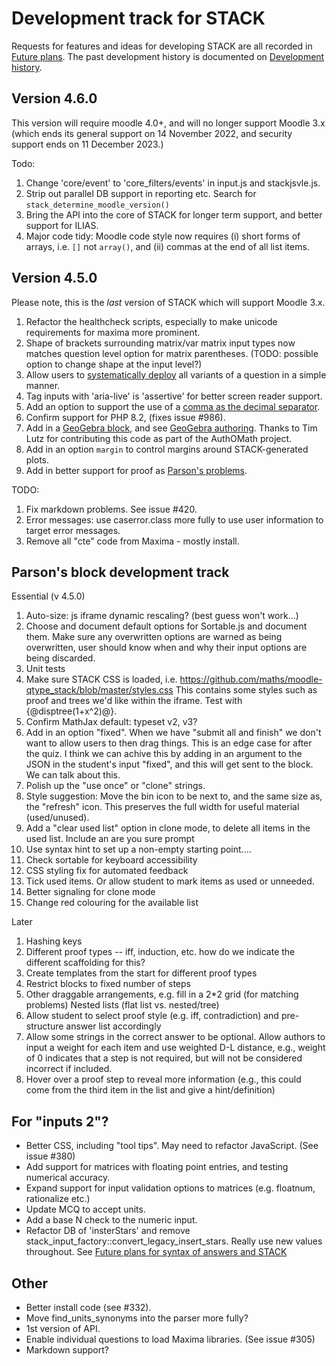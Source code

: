 # Development track for STACK

Requests for features and ideas for developing STACK are all recorded in [Future plans](Future_plans.md). The
past development history is documented on [Development history](Development_history.md).

## Version 4.6.0

This version will require moodle 4.0+, and will no longer support Moodle 3.x (which ends its general support on 14 November 2022, and security support ends on 11 December 2023.)

Todo: 

1. Change 'core/event' to 'core_filters/events' in input.js and stackjsvle.js.
2. Strip out parallel DB support in reporting etc.  Search for `stack_determine_moodle_version()`
3. Bring the API into the core of STACK for longer term support, and better support for ILIAS.
4. Major code tidy: Moodle code style now requires (i) short forms of arrays, i.e. `[]` not `array()`, and (ii) commas at the end of all list items.

## Version 4.5.0

Please note, this is the _last_ version of STACK which will support Moodle 3.x.

1. Refactor the healthcheck scripts, especially to make unicode requirements for maxima more prominent.
2. Shape of brackets surrounding matrix/var matrix input types now matches question level option for matrix parentheses.  (TODO: possible option to change shape at the input level?)
3. Allow users to [systematically deploy](../CAS/Systematic_deployment.md) all variants of a question in a simple manner.
4. Tag inputs with 'aria-live' is 'assertive' for better screen reader support.
5. Add an option to support the use of a [comma as the decimal separator](Syntax_numbers.md).
6. Confirm support for PHP 8.2, (fixes issue #986).
7. Add in a [GeoGebra block](../Authoring/GeoGebra.md), and see [GeoGebra authoring](../Topics/GeoGebra.md).  Thanks to Tim Lutz for contributing this code as part of the AuthOMath project.
8. Add in an option `margin` to control margins around STACK-generated plots.
9. Add in better support for proof as [Parson's problems](../Authoring/Parsons.md).

TODO: 

1. Fix markdown problems. See issue #420.
2. Error messages: use caserror.class more fully to use user information to target error messages.
3. Remove all "cte" code from Maxima - mostly install.

## Parson's block development track

Essential (v 4.5.0)

1. Auto-size: js iframe dynamic rescaling? (best guess won't work...)
2. Choose and document default options for Sortable.js and document them. Make sure any overwritten options are warned as being 
overwritten, user should know when and why their input options are being discarded.
3. Unit tests
4. Make sure STACK CSS is loaded, i.e. https://github.com/maths/moodle-qtype_stack/blob/master/styles.css
   This contains some styles such as proof and trees we'd like within the iframe.
   Test with {@disptree(1+x^2)@}.
5. Confirm MathJax default:   typeset  v2, v3? 
6. Add in an option "fixed".  When we have "submit all and finish" we don't want to allow users to then drag things.  This is an edge case for after the quiz.  I think we can achive this by adding in an argument to the JSON in the student's input "fixed", and this will get sent to the block.  We can talk about this.
7. Polish up the "use once" or "clone" strings.
8. Style suggestion: Move the bin icon to be next to, and the same size as, the "refresh" icon.  This preserves the full width for useful material (used/unused).
9. Add a "clear used list" option in clone mode, to delete all items in the used list. Include an are you sure prompt
10. Use syntax hint to set up a non-empty starting point....
11. Check sortable for keyboard accessibility
12. CSS styling fix for automated feedback
13. Tick used items. Or allow student to mark items as used or unneeded.
14. Better signaling for clone mode
15. Change red colouring for the available list

Later

1. Hashing keys
2. Different proof types -- iff, induction, etc. how do we indicate the different scaffolding for this?
2. Create templates from the start for different proof types
4. Restrict blocks to fixed number of steps
5. Other draggable arrangements, e.g. fill in a 2*2 grid (for matching problems)
   Nested lists (flat list vs. nested/tree)
6. Allow student to select proof style (e.g. iff, contradiction) and pre-structure answer list accordingly
7. Allow some strings in the correct answer to be optional. Allow authors to input a weight for each item and use weighted D-L distance, e.g., weight of 0 indicates that a step is not required, but will not be considered incorrect if included.
8. Hover over a proof step to reveal more information (e.g., this could come from the third item in the list and give a hint/definition)


## For "inputs 2"?

* Better CSS, including "tool tips".  May need to refactor JavaScript.  (See issue #380)
* Add support for matrices with floating point entries, and testing numerical accuracy.
* Expand support for input validation options to matrices (e.g. floatnum, rationalize etc.)
* Update MCQ to accept units.
* Add a base N check to the numeric input.
* Refactor DB of 'insterStars' and remove stack_input_factory::convert_legacy_insert_stars.  Really use new values throughout.  See [Future plans for syntax of answers and STACK](Syntax_Future.md)

## Other

* Better install code (see #332).
* Move find_units_synonyms into the parser more fully?
* 1st version of API.
* Enable individual questions to load Maxima libraries.  (See issue #305)
* Markdown support?

